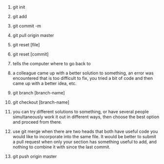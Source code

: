 1. git init
2. git add
3. git commit -m

1. git pull origin master
2. git reset [file]
3. git reset [commit]
4. tells the computer where to go back to
5. a colleague came up with a better solution to something, an error was encountered that is too difficult to fix, you tried a bit of code and then came up with a better idea, etc.

1. git branch [branch-name]
2. git checkout [branch-name]
3. you can try different solutions to something, or have several people simultaneously work it out in different ways, then choose the best option and proceed from there.

1. use git merge when there are two heads that both have useful code you would like to incorporate into the same file. It would be better to submit a pull request when only your section has something useful to add, and nothing to combine it with since the last commit.
2. git push origin master

